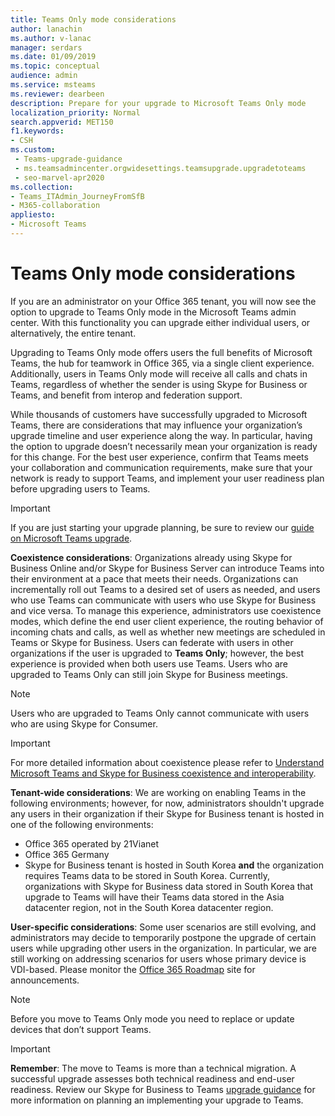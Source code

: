 ```yaml
---
title: Teams Only mode considerations
author: lanachin
ms.author: v-lanac
manager: serdars
ms.date: 01/09/2019
ms.topic: conceptual
audience: admin
ms.service: msteams
ms.reviewer: dearbeen
description: Prepare for your upgrade to Microsoft Teams Only mode 
localization_priority: Normal
search.appverid: MET150
f1.keywords:
- CSH
ms.custom: 
 - Teams-upgrade-guidance
 - ms.teamsadmincenter.orgwidesettings.teamsupgrade.upgradetoteams
 - seo-marvel-apr2020
ms.collection: 
- Teams_ITAdmin_JourneyFromSfB
- M365-collaboration
appliesto:
- Microsoft Teams
---
```


# Teams Only mode considerations

If you are an administrator on your Office 365 tenant, you will now see the option to upgrade to Teams Only mode in the Microsoft Teams admin center. With this functionality you can upgrade either individual users, or alternatively, the entire tenant.  

Upgrading to Teams Only mode offers users the full benefits of Microsoft Teams, the hub for teamwork in Office 365, via a single client experience. Additionally, users in Teams Only mode will receive all calls and chats in Teams, regardless of whether the sender is using Skype for Business or Teams, and benefit from interop and federation support.

While thousands of customers have successfully upgraded to Microsoft Teams, there are considerations that may influence your organization’s upgrade timeline and user experience along the way. In particular, having the option to upgrade doesn’t necessarily mean your organization is ready for this change. For the best user experience, confirm that Teams meets your collaboration and communication requirements, make sure that your network is ready to support Teams, and implement your user readiness plan before upgrading users to Teams. 

> [!IMPORTANT]
> If you are just starting your upgrade planning, be sure to review our [guide on Microsoft Teams upgrade](upgrade-start-here.md). 

**Coexistence considerations**: Organizations already using Skype for Business Online and/or Skype for Business Server can introduce Teams into their environment at a pace that meets their needs. Organizations can incrementally roll out Teams to a desired set of users as needed, and users who use Teams can communicate with users who use Skype for Business and vice versa. To manage this experience, administrators use coexistence modes, which define the end user client experience, the routing behavior of incoming chats and calls, as well as whether new meetings are scheduled in Teams or Skype for Business. Users can federate with users in other organizations if the user is upgraded to **Teams Only**; however, the best experience is provided when both users use Teams. Users who are upgraded to Teams Only can still join Skype for Business meetings. 

> [!NOTE]
> Users who are upgraded to Teams Only cannot communicate with users who are using Skype for Consumer.

> [!IMPORTANT]
> For more detailed information about coexistence please refer to [Understand Microsoft Teams and Skype for Business coexistence and interoperability](teams-and-skypeforbusiness-coexistence-and-interoperability.md). 

**Tenant-wide considerations**: We are working on enabling Teams in the following environments; however, for now, administrators shouldn't upgrade any users in their organization if their Skype for Business tenant is hosted in one of the following environments:

 - Office 365 operated by 21Vianet
 - Office 365 Germany
 - Skype for Business tenant is hosted in South Korea **and** the organization requires Teams data to be stored in South Korea. Currently, organizations with Skype for Business data stored in South Korea that upgrade to Teams will have their Teams data stored in the Asia datacenter region, not in the South Korea datacenter region.

**User-specific considerations**: Some user scenarios are still evolving, and administrators may decide to temporarily postpone the upgrade of certain users while upgrading other users in the organization. In particular, we are still working on addressing scenarios for users whose primary device is VDI-based. Please monitor the [Office 365 Roadmap](https://www.microsoft.com/microsoft-365/roadmap) site for announcements.

> [!NOTE]
> Before you move to Teams Only mode you need to replace or update devices that don’t support Teams. 

> [!IMPORTANT]
> **Remember**: The move to Teams is more than a technical migration. A successful upgrade assesses both technical readiness and end-user readiness. Review our Skype for Business to Teams [upgrade guidance](upgrade-framework.md) for more information on planning an implementing your upgrade to Teams.  

